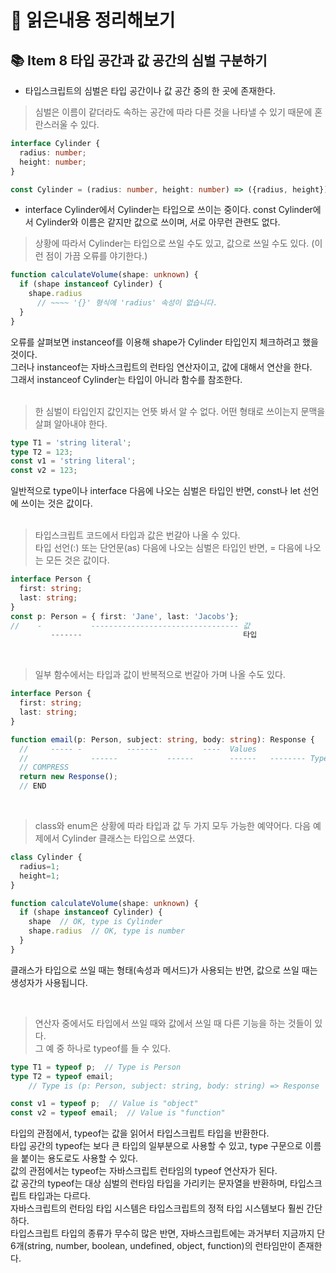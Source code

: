# 📕 읽은내용 정리해보기


## 📚 Item 8 타입 공간과 값 공간의 심벌 구분하기
- 타입스크립트의 심벌은 타입 공간이나 값 공간 중의 한 곳에 존재한다.

> 심벌은 이름이 같더라도 속하는 공간에 따라 다른 것을 나타낼 수 있기 때문에 혼란스러울 수 있다.
```ts
interface Cylinder {
  radius: number;
  height: number;
}

const Cylinder = (radius: number, height: number) => ({radius, height});
```
- interface Cylinder에서 Cylinder는 타입으로 쓰이는 중이다. const  Cylinder에서 Cylinder와 이름은 같지만 값으로 쓰이며, 서로 아무런 관련도 없다.
>상황에 따라서 Cylinder는 타입으로 쓰일 수도 있고, 값으로 쓰일 수도 있다. (이런 점이 가끔 오류를 야기한다.)
```ts
function calculateVolume(shape: unknown) {
  if (shape instanceof Cylinder) {
    shape.radius
      // ~~~~ '{}' 형식에 'radius' 속성이 없습니다.
  }
}
```
오류를 살펴보면 instanceof를 이용해 shape가 Cylinder 타입인지 체크하려고 했을 것이다.   
그러나 instanceof는 자바스크립트의 런타임 연산자이고, 값에 대해서 연산을 한다.   
그래서 instanceof Cylinder는 타입이 아니라 함수를 참조한다.   
<br>

> 한 심벌이 타입인지 값인지는 언뜻 봐서 알 수 없다.  어떤 형태로 쓰이는지 문맥을 살펴 알아내야 한다.   
```ts
type T1 = 'string literal';
type T2 = 123;
const v1 = 'string literal';
const v2 = 123;
```
일반적으로 type이나 interface 다음에 나오는 심벌은 타입인 반면, const나 let 선언에 쓰이는 것은 값이다.   
<br>

> 타입스크립트 코드에서 타입과 값은 번갈아 나올 수 있다.   
> 타입 선언(:) 또는 단언문(as) 다음에 나오는 심벌은 타입인 반면, = 다음에 나오는 모든 것은 값이다.
```ts
interface Person {
  first: string;
  last: string;
}
const p: Person = { first: 'Jane', last: 'Jacobs'};
//    -           --------------------------------- 값
         -------                                    타입
```
<br>

> 일부 함수에서는 타입과 값이 반복적으로 번갈아 가며 나올 수도 있다.
```ts
interface Person {
  first: string;
  last: string;
}

function email(p: Person, subject: string, body: string): Response {
  //     ----- -          -------          ----  Values
  //              ------           ------        ------   -------- Types
  // COMPRESS
  return new Response();
  // END

```

<br>

>class와 enum은 상황에 따라 타입과 값 두 가지 모두 가능한 예약어다.
>다음 예제에서 Cylinder 클래스는 타입으로 쓰였다.
```ts
class Cylinder {
  radius=1;
  height=1;
}

function calculateVolume(shape: unknown) {
  if (shape instanceof Cylinder) {
    shape  // OK, type is Cylinder
    shape.radius  // OK, type is number
  }
}
```
클래스가 타입으로 쓰일 때는 형태(속성과 메서드)가 사용되는 반면, 값으로 쓰일 때는 생성자가 사용됩니다.   

<br>

> 연산자 중에서도 타입에서 쓰일 때와 값에서 쓰일 때 다른 기능을 하는 것들이 있다.   
> 그 예 중 하나로 typeof를 들 수 있다.
```ts
type T1 = typeof p;  // Type is Person
type T2 = typeof email;
    // Type is (p: Person, subject: string, body: string) => Response

const v1 = typeof p;  // Value is "object"
const v2 = typeof email;  // Value is "function"
```
타입의 관점에서, typeof는 값을 읽어서 타입스크립트 타입을 반환한다.   
타입 공간의 typeof는 보다 큰 타입의 일부분으로 사용할 수 있고, type 구문으로 이름을 붙이는 용도로도 사용할 수 있다.   
  값의 관점에서는 typeof는 자바스크립트 런타임의 typeof 연산자가 된다.    
값 공간의 typeof는 대상 심벌의 런타임 타입을 가리키는 문자열을 반환하며, 타입스크립트 타입과는 다르다.   
자바스크립트의 런타임 타입 시스템은 타입스크립트의 정적 타입 시스템보다 훨씬 간단하다.    
타입스크립트 타입의 종류가 무수히 많은 반면, 자바스크립트에는 과거부터 지금까지 단 6개(string, number, boolean, undefined, object, function)의 런타임만이 존재한다.  



